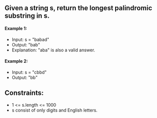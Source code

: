 ## Given a string s, return the longest palindromic substring in s.



#### Example 1:
- Input: s = "babad"
- Output: "bab"
- Explanation: "aba" is also a valid answer.

#### Example 2:
- Input: s = "cbbd"
- Output: "bb"


## Constraints:

- 1 <= s.length <= 1000
- s consist of only digits and English letters.
